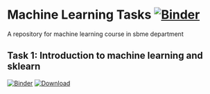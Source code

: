 # Machine Learning Tasks [![Binder](https://mybinder.org/badge_logo.svg)](https://mybinder.org/v2/gh/Mohamed-Ibrahim-01/ml-tasks/master) 

A repository for machine learning course in sbme department

## Task 1: Introduction to machine learning and sklearn
[![Binder](https://mybinder.org/badge_logo.svg)](https://mybinder.org/v2/gh/Mohamed-Ibrahim-01/ml-tasks/master?labpath=A1_ML_intro.ipynb) 
[![Download](https://img.shields.io/static/v1?label=download&message=notebook&color=green)](https://Mohamed-Ibrahim-01.github.io/ml-tasks/A1_ML_intro.ipynb)
